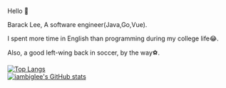 Hello 🙂

Barack Lee, A software engineer(Java,Go,Vue).

I spent more time in English than programming during my college life😂.

Also, a good left-wing back in soccer, by the way⚽.

[![Top Langs](https://github-readme-stats.vercel.app/api/top-langs/?username=iambiglee&show_icons=true)](https://github.com/anuraghazra/github-readme-stats)
<br>
[![iambiglee's GitHub stats](https://github-readme-stats.vercel.app/api?username=iambiglee&show_icons=true)](https://github.com/anuraghazra/github-readme-stats)


